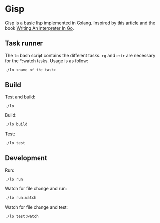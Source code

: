# Gisp

Gisp is a basic lisp implemented in Golang. Inspired by this
[article](https://m.stopa.io/risp-lisp-in-rust-90a0dad5b116) and the book
[Writing An Interpreter In Go](https://interpreterbook.com/).


## Task runner

The `lo` bash script contains the different tasks. `rg` and `entr` are
necessary for the *:watch tasks. Usage is as follow:

```sh
./lo <name of the task>
```


## Build

Test and build:

```sh
./lo
```

Build:

```sh
./lo build
```

Test:

```sh
./lo test
```


## Development

Run:

```sh
./lo run
```

Watch for file change and run:

```sh
./lo run:watch
```

Watch for file change and test:

```sh
./lo test:watch
```

